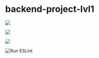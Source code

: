 # backend-project-lvl1

<a href="https://codeclimate.com/github/ne4istii/backend-project-lvl1/maintainability"><img src="https://api.codeclimate.com/v1/badges/6fefe2b49fef410f81d0/maintainability" /></a>

<a href="https://codeclimate.com/github/ne4istii/backend-project-lvl1/test_coverage"><img src="https://api.codeclimate.com/v1/badges/6fefe2b49fef410f81d0/test_coverage" /></a>

<a href="https://asciinema.org/a/SBOD2cFOHz5LpdWbfKobU9OwU" target="_blank"><img src="https://asciinema.org/a/SBOD2cFOHz5LpdWbfKobU9OwU.svg" /></a>

![Run ESLint](https://github.com/ne4istii/backend-project-lvl1/workflows/Run%20ESLint/badge.svg)
